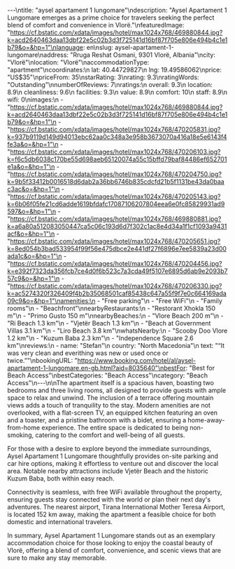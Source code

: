 ---\ntitle: "aysel apartament 1 lungomare"\ndescription: "Aysel Apartament 1 Lungomare emerges as a prime choice for travelers seeking the perfect blend of comfort and convenience in Vlorë."\nfeaturedImage: "https://cf.bstatic.com/xdata/images/hotel/max1024x768/469880844.jpg?k=acd2640463daa13dbf22e5c02b3d3f725141d16bf87f705e806e494b4c1e1b79&o=&hp=1"\nlanguage: en\nslug: aysel-apartament-1-lungomare\naddress: "Rruga Reshat Osmani, 9301 Vlorë, Albania"\ncity: "Vlorë"\nlocation: "Vlorë"\naccommodationType: "apartment"\ncoordinates:\n  lat: 40.44729827\n  lng: 19.49586062\nprice: "US$35"\npriceFrom: 35\nstarRating: 3\nrating: 9.3\nratingWords: "Outstanding"\nnumberOfReviews: 7\nratings:\n  overall: 9.3\n  location: 8.9\n  cleanliness: 9.6\n  facilities: 9.3\n  value: 8.9\n  comfort: 10\n  staff: 8.9\n  wifi: 0\nimages:\n  - "https://cf.bstatic.com/xdata/images/hotel/max1024x768/469880844.jpg?k=acd2640463daa13dbf22e5c02b3d3f725141d16bf87f705e806e494b4c1e1b79&o=&hp=1"\n  - "https://cf.bstatic.com/xdata/images/hotel/max1024x768/470205831.jpg?k=937b9119d149d94013ebc62aa0c348a3e958b3673070a416a18e5e6143f4fe3a&o=&hp=1"\n  - "https://cf.bstatic.com/xdata/images/hotel/max1024x768/470206103.jpg?k=f6c5db6038c170be55d698aeb65120074a55c15bffd79baf84486ef652701e1a&o=&hp=1"\n  - "https://cf.bstatic.com/xdata/images/hotel/max1024x768/470204750.jpg?k=9b5f33412b0016518d6dab2a36bb6746b835cdcfd21b5f1131be43da0baac3ac&o=&hp=1"\n  - "https://cf.bstatic.com/xdata/images/hotel/max1024x768/470205143.jpg?k=6b06f05fe21cd6adde1619bfdafc17087106207804eea6e0fc85829931ad9597&o=&hp=1"\n  - "https://cf.bstatic.com/xdata/images/hotel/max1024x768/469880881.jpg?k=a6a80a512083050447ca5c06c193d6d7f302c1ac8e4d34a1f1cf1093a9431acf&o=&hp=1"\n  - "https://cf.bstatic.com/xdata/images/hotel/max1024x768/470205651.jpg?k=8ed054b3bad533954f99f56e475dbce2e441df27f6896e7ee5839a23d00ada1c&o=&hp=1"\n  - "https://cf.bstatic.com/xdata/images/hotel/max1024x768/470204456.jpg?k=e392f7323da356fcb7ce4d0f6b523c7a3cda49f5107e6895d6ab9e2093b757c9&o=&hp=1"\n  - "https://cf.bstatic.com/xdata/images/hotel/max1024x768/470206330.jpg?k=ac5274320f326409f4b2b35068501caf85438c647a55f9f7e0c664169ada09c9&o=&hp=1"\namenities:\n  - "Free parking"\n  - "Free WiFi"\n  - "Family rooms"\n  - "Beachfront"\nnearbyRestaurants:\n  - "Restorant Xhokla 150 m"\n  - "Primo Gusto 150 m"\nnearbyBeaches:\n  - "Vlore Beach 200 m"\n  - "Ri Beach 1.3 km"\n  - "Vjetër Beach 1.3 km"\n  - "Beach at Government Villas 3.1 km"\n  - "Liro Beach 3.8 km"\nwhatsNearby:\n  - "Scooby Doo Vlore 1.2 km"\n  - "Kuzum Baba 2.3 km"\n  - "Independence Square 2.6 km"\nreviews:\n  - name: "Stefan"\n    country: "North Macedonia"\n    text: "“It was very clean and everithing was new or used once or twice.”"\nbookingURL: "https://www.booking.com/hotel/al/aysel-apartament-1-lungomare.en-gb.html?aid=8035640"\nbestFor: "Best for Beach Access"\nbestCategories: "Beach Access"\ncategory: "Beach Access"\n---\n\nThe apartment itself is a spacious haven, boasting two bedrooms and three living rooms, all designed to provide guests with ample space to relax and unwind. The inclusion of a terrace offering mountain views adds a touch of tranquility to the stay. Modern amenities are not overlooked, with a flat-screen TV, an equipped kitchen featuring an oven and a toaster, and a pristine bathroom with a bidet, ensuring a home-away-from-home experience. The entire space is dedicated to being non-smoking, catering to the comfort and well-being of all guests.

For those with a desire to explore beyond the immediate surroundings, Aysel Apartament 1 Lungomare thoughtfully provides on-site parking and car hire options, making it effortless to venture out and discover the local area. Notable nearby attractions include Vjetër Beach and the historic Kuzum Baba, both within easy reach.

Connectivity is seamless, with free WiFi available throughout the property, ensuring guests stay connected with the world or plan their next day's adventures. The nearest airport, Tirana International Mother Teresa Airport, is located 152 km away, making the apartment a feasible choice for both domestic and international travelers.

In summary, Aysel Apartament 1 Lungomare stands out as an exemplary accommodation choice for those looking to enjoy the coastal beauty of Vlorë, offering a blend of comfort, convenience, and scenic views that are sure to make any stay memorable.